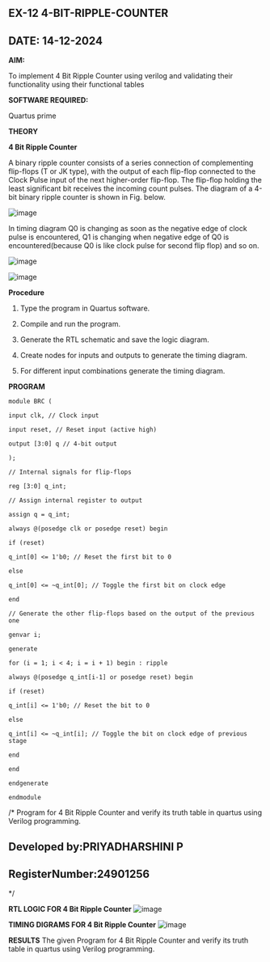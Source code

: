 ## EX-12 4-BIT-RIPPLE-COUNTER
## DATE: 14-12-2024
**AIM:**

To implement  4 Bit Ripple Counter using verilog and validating their functionality using their functional tables

**SOFTWARE REQUIRED:**

Quartus prime

**THEORY**

**4 Bit Ripple Counter**

A binary ripple counter consists of a series connection of complementing flip-flops (T or JK type), with the output of each flip-flop connected to the Clock Pulse input of the next higher-order flip-flop. The flip-flop holding the least significant bit receives the incoming count pulses. The diagram of a 4-bit binary ripple counter is shown in Fig. below.

![image](https://github.com/naavaneetha/4-BIT-RIPPLE-COUNTER/assets/154305477/cb4b74d4-31ab-4359-95d0-d22e67daba13)

In timing diagram Q0 is changing as soon as the negative edge of clock pulse is encountered, Q1 is changing when negative edge of Q0 is encountered(because Q0 is like clock pulse for second flip flop) and so on.

![image](https://github.com/naavaneetha/4-BIT-RIPPLE-COUNTER/assets/154305477/a573a7d6-014e-4e54-93e6-e2ac9530960b)

![image](https://github.com/naavaneetha/4-BIT-RIPPLE-COUNTER/assets/154305477/85e1958a-2fc1-49bb-9a9f-d58ccbf3663c)

**Procedure**

  1. Type the program in Quartus software.
  
  2. Compile and run the program.
  
  3. Generate the RTL schematic and save the logic diagram.
  
  4. Create nodes for inputs and outputs to generate the timing diagram.
  
  5. For different input combinations generate the timing diagram.


**PROGRAM**
```
module BRC (

input clk, // Clock input

input reset, // Reset input (active high)

output [3:0] q // 4-bit output

);

// Internal signals for flip-flops

reg [3:0] q_int;

// Assign internal register to output

assign q = q_int;

always @(posedge clk or posedge reset) begin

if (reset)

q_int[0] <= 1'b0; // Reset the first bit to 0

else

q_int[0] <= ~q_int[0]; // Toggle the first bit on clock edge

end

// Generate the other flip-flops based on the output of the previous one

genvar i;

generate

for (i = 1; i < 4; i = i + 1) begin : ripple

always @(posedge q_int[i-1] or posedge reset) begin

if (reset)

q_int[i] <= 1'b0; // Reset the bit to 0

else

q_int[i] <= ~q_int[i]; // Toggle the bit on clock edge of previous stage

end

end

endgenerate

endmodule
```
/* Program for 4 Bit Ripple Counter and verify its truth table in quartus using Verilog programming.

## Developed by:PRIYADHARSHINI P
## RegisterNumber:24901256
*/

**RTL LOGIC FOR 4 Bit Ripple Counter**
![image](https://github.com/user-attachments/assets/09030229-b105-4791-8348-9c946cc48bc6)

**TIMING DIGRAMS FOR 4 Bit Ripple Counter**
![image](https://github.com/user-attachments/assets/c2452fd0-0feb-427f-8396-6bfde6afe4c8)

**RESULTS**
The given Program for 4 Bit Ripple Counter and verify its truth table in quartus using Verilog programming.
